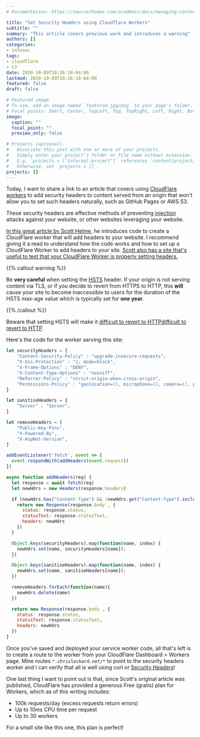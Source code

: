 ```yaml
---
# Documentation: https://sourcethemes.com/academic/docs/managing-content/

title: "Set Security Headers using Cloudflare Workers"
subtitle: ""
summary: "This article covers previous work and introduces a warning"
authors: []
categories:
- infosec
tags:
- cloudflare
- s3
date: 2020-10-09T10:26:18-04:00
lastmod: 2020-10-09T10:26:18-04:00
featured: false
draft: false

# Featured image
# To use, add an image named `featured.jpg/png` to your page's folder.
# Focal points: Smart, Center, TopLeft, Top, TopRight, Left, Right, BottomLeft, Bottom, BottomRight.
image:
  caption: ""
  focal_point: ""
  preview_only: false

# Projects (optional).
#   Associate this post with one or more of your projects.
#   Simply enter your project's folder or file name without extension.
#   E.g. `projects = ["internal-project"]` references `content/project/deep-learning/index.md`.
#   Otherwise, set `projects = []`.
projects: []
---
```


Today, I want to share a link to an article that covers using [CloudFlare
workers][cfworkers] to add security headers to content served from an origin
that won't allow you to set such headers naturally, such as GitHub Pages or AWS
S3.

These security headers are effective methods of preventing
[injection][owasp-injection] attacks against your website, or other websites
leveraging your website. 

[In this great article by Scott Helme][helme], he introduces code to create a
CloudFlare worker that will add headers to your website. I recommend giving it a
read to understand how the code works and how to set up a CloudFlare Worker to
add headers to your site. [Scott also has a site that's useful to test that your
CloudFlare Worker is properly setting headers.][secheaders]

{{% callout warning %}}

Be __very careful__ when setting the
[HSTS](https://developer.mozilla.org/en-US/docs/Web/HTTP/Headers/Strict-Transport-Security)
header. If your origin is not serving content via TLS, or if you decide to
revert from HTTPS to HTTP, this __will__ cause your site to become inaccessible
to users for the duration of the HSTS max-age value which is typically set for
__one year__.

{{% /callout %}}

Beware that setting HSTS will make it [difficult to revert to
HTTP][reverthsts][difficult to revert to HTTP][reverthsts].

Here's the code for the worker serving this site:

```javascript
let securityHeaders = {
    "Content-Security-Policy" : "upgrade-insecure-requests",
    "X-Xss-Protection" : "1; mode=block",
    "X-Frame-Options" : "DENY",
    "X-Content-Type-Options" : "nosniff",
    "Referrer-Policy" : "strict-origin-when-cross-origin",
    "Permissions-Policy" : "geolocation=(), microphone=(), camera=(), payment=()",
}

let sanitiseHeaders = {
    "Server" : "Server",
}

let removeHeaders = [
    "Public-Key-Pins",
    "X-Powered-By",
    "X-AspNet-Version",
]

addEventListener('fetch', event => {
  event.respondWith(addHeaders(event.request))
})

async function addHeaders(req) {
  let response = await fetch(req)
  let newHdrs = new Headers(response.headers)

  if (newHdrs.has("Content-Type") && !newHdrs.get("Content-Type").includes("text/html")) {
    return new Response(response.body , {
      status: response.status,
      statusText: response.statusText,
      headers: newHdrs
    })
  }

  Object.keys(securityHeaders).map(function(name, index) {
    newHdrs.set(name, securityHeaders[name]);
  })

  Object.keys(sanitiseHeaders).map(function(name, index) {
    newHdrs.set(name, sanitiseHeaders[name]);
  })

  removeHeaders.forEach(function(name){
    newHdrs.delete(name)
  })

  return new Response(response.body , {
    status: response.status,
    statusText: response.statusText,
    headers: newHdrs
  })
}
```

Once you've saved and deployed your service worker code, all that's left is to
create a route to the worker from your CloudFlare Dashboard > Workers page. Mine
routes `*.chrislockard.net/*` to point to the security headers worker and I can
verify that all is well using curl or [Security Headers][secheaders]! 

One last thing I want to point out is that, since Scott's original article was
published, CloudFlare has provided a generous Free (gratis) plan for Workers,
which as of this writing includes:

* 100k requests/day (excess requests return errors)
* Up to 10ms CPU time per request
* Up to 30 workers

For a small site like this one, this plan is perfect!

[cfworkers]: https://workers.cloudflare.com/ 
[owasp-injection]: https://owasp.org/www-project-top-ten/2017/A1_2017-Injection
[helme]: https://scotthelme.co.uk/security-headers-cloudflare-worker/
[reverthsts]: https://serverfault.com/questions/811346/ive-switched-back-from-https-to-http-now-the-page-doesnt-load-in-chrome/811376#811376
[secheaders]: https://securityheaders.com/
[hsts]: https://developer.mozilla.org/en-US/docs/Web/HTTP/Headers/Strict-Transport-Security
